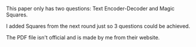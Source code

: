 This paper only has two questions: Text Encoder-Decoder and Magic Squares.

I added Squares from the next round just so 3 questions could be achieved.

The PDF file isn't official and is made by me from their website.
